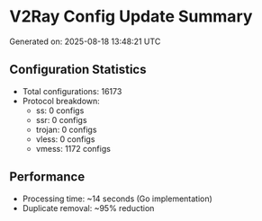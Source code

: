 # V2Ray Config Update Summary
Generated on: 2025-08-18 13:48:21 UTC

## Configuration Statistics
- Total configurations: 16173
- Protocol breakdown:
  - ss: 0 configs
  - ssr: 0 configs
  - trojan: 0 configs
  - vless: 0 configs
  - vmess: 1172 configs

## Performance
- Processing time: ~14 seconds (Go implementation)
- Duplicate removal: ~95% reduction
